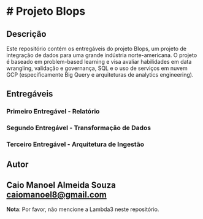 # # Projeto BIops

## Descrição

Este repositório contém os entregáveis do projeto BIops, um projeto de integração de dados para uma grande indústria norte-americana. O projeto é baseado em problem-based learning e visa avaliar habilidades em data wrangling, validação e governança, SQL e o uso de serviços em nuvem GCP (especificamente Big Query e arquiteturas de analytics engineering).

## Entregáveis

### Primeiro Entregável - Relatório

### Segundo Entregável - Transformação de Dados

### Terceiro Entregável - Arquitetura de Ingestão


## Autor

Caio Manoel Almeida Souza
caiomanoel8@gmail.com
---

**Nota**: Por favor, não mencione a Lambda3 neste repositório.

